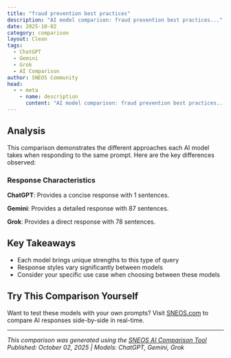 ```yaml
---
title: "fraud prevention best practices"
description: "AI model comparison: fraud prevention best practices..."
date: 2025-10-02
category: comparison
layout: Clean
tags:
  - ChatGPT
  - Gemini
  - Grok
  - AI Comparison
author: SNEOS Community
head:
  - - meta
    - name: description
      content: "AI model comparison: fraud prevention best practices..."
---
```


<ChatComparison
  title="fraud prevention best practices"
  prompt="fraud prevention best practices"
  :responses='{
    "ChatGPT": "Fraud prevention is crucial for protecting businesses and individuals from financial loss and maintaining trust. Here are some best practices to consider for effective fraud prevention:\n\n### 1. **Know Your Customers**\n   - **KYC (Know Your Customer):** Implement KYC procedures to verify the identity of customers before engaging in transactions.\n   - **Risk Profiling:** Assess the risk level of customers based on their behavior and transaction history.\n\n### 2. **Implement Strong Authentication**\n   - **Multi-Factor Authentication (MFA):** Require multiple forms of verification (e.g., password and OTP) to access accounts.\n   - **Biometric Verification:** Use fingerprints, facial recognition, or voice recognition for secure access.\n\n### 3. **Monitor Transactions**\n   - **Real-time Monitoring:** Use tools to monitor transactions for unusual patterns or anomalies.\n   - **Transaction Limits:** Set limits on transactions based on typical customer behavior.\n\n### 4. **Train Employees**\n   - **Fraud Awareness Training:** Educate employees on the types of fraud, red flags to watch for, and reporting procedures.\n   - **Regular Updates:** Keep staff informed about new tactics used by fraudsters.\n\n### 5. **Use Technology Wisely**\n   - **Fraud Detection Software:** Implement software solutions that utilize machine learning and analytics to identify suspicious activities.\n   - **Regular System Updates:** Ensure that security software and systems are up to date to protect against the latest threats.\n\n### 6. **Establish Clear Policies**\n   - **Fraud Prevention Policies:** Create and communicate clear policies regarding fraud prevention and response.\n   - **Reporting Procedures:** Establish a straightforward process for reporting suspected fraud.\n\n### 7. **Secure Customer Data**\n   - **Data Encryption:** Encrypt sensitive information both in transit and at rest.\n   - **Secure Payment Processing:** Use secure methods for processing payments, such as PCI DSS-compliant processors.\n\n### 8. **Regular Audits and Assessments**\n   - **Internal Audits:** Conduct regular audits of financial processes and transactions to identify weaknesses.\n   - **Risk Assessments:** Regularly assess the risk of fraud in your organization and adjust strategies accordingly.\n\n### 9. **Encourage Whistleblowing**\n   - **Anonymous Reporting Channels:** Provide employees and customers a way to report suspicious activities anonymously.\n   - **Support Whistleblowers:** Ensure protection and support for those who report fraud.\n\n### 10. **Build Customer Relationships**\n   - **Open Communication:** Maintain open lines of communication with customers about security practices and how they can protect themselves.\n   - **Feedback Mechanisms:** Encourage customers to report any unusual activity or communication that may indicate fraud.\n\n### 11. **Stay Informed**\n   - **Industry Trends:** Keep updated on the latest fraud trends and tactics relevant to your industry.\n   - **Network with Peers:** Engage with other organizations to share experiences and best practices in fraud prevention.\n\n### 12. **Incident Response Plan**\n   - **Preparedness:** Have a solid incident response plan in place to address fraud incidents when they occur.\n   - **Containment and Recovery:** Ensure procedures are in place for effective containment, investigation, and recovery.\n\nImplementing these best practices can significantly reduce the risk of fraud and create a safer environment for both businesses and customers.",
    "Gemini": "## Fraud Prevention Best Practices: A Comprehensive Guide\n\nFraud prevention is an ongoing process that requires vigilance, a multi-layered approach, and adaptation to evolving threats. Here\u0027s a comprehensive guide covering best practices across various areas:\n\n**I. Organizational Culture \u0026 Governance:**\n\n*   **Tone at the Top:**\n    *   **Ethical Leadership:** Leaders must champion ethical behavior and demonstrate zero tolerance for fraud.\n    *   **Code of Conduct:** Establish a clear and comprehensive code of conduct outlining acceptable behavior and the consequences of fraud.  Make it easily accessible and consistently enforced.\n*   **Risk Assessments:**\n    *   **Regular Assessments:** Conduct regular fraud risk assessments to identify vulnerabilities and prioritize mitigation efforts.  Consider both internal and external risks.\n    *   **Scenario Planning:** Develop and test fraud scenarios to prepare for potential attacks and evaluate the effectiveness of existing controls.\n*   **Anti-Fraud Program:**\n    *   **Dedicated Team/Individual:** Assign responsibility for fraud prevention and detection to a specific team or individual with the necessary expertise and authority.\n    *   **Defined Policies and Procedures:** Establish clear policies and procedures for preventing, detecting, reporting, and investigating fraud.\n    *   **Training and Awareness:** Provide ongoing training to employees at all levels on fraud awareness, detection techniques, and reporting procedures. Make it specific to their roles.\n\n**II. Internal Controls:**\n\n*   **Segregation of Duties:** Separate key responsibilities (authorization, custody, record-keeping, reconciliation) to prevent any single individual from controlling an entire process.\n*   **Authorization Limits:**  Establish clear authorization limits for financial transactions and other critical activities. Require multiple levels of approval for high-value transactions.\n*   **Physical Security:** Protect physical assets and sensitive information through appropriate security measures, such as access controls, surveillance systems, and secure storage.\n*   **Information Security:** Implement strong information security measures to protect data from unauthorized access, use, disclosure, disruption, modification, or destruction. (See section IV for more details)\n*   **Regular Audits:** Conduct regular internal and external audits to assess the effectiveness of internal controls and identify potential weaknesses.\n*   **Reconciliations:** Regularly reconcile accounts, transactions, and inventory to detect discrepancies and potential fraud.\n*   **Data Analytics:**  Implement data analytics techniques to identify unusual patterns, outliers, and suspicious activities that may indicate fraud.\n*   **Vendor Due Diligence:**  Conduct thorough due diligence on vendors before engaging in business relationships to assess their integrity and financial stability.\n*   **Whistleblower Program:**  Establish a confidential and anonymous whistleblower program to encourage employees to report suspected fraud without fear of retaliation.  Promote it and ensure reports are properly investigated.\n\n**III. Financial Controls:**\n\n*   **Invoice Processing:**\n    *   **Verification:** Verify all invoices against purchase orders and receiving reports before payment.\n    *   **Duplicate Payment Prevention:** Implement controls to prevent duplicate payments.\n    *   **Vendor Master File Maintenance:** Regularly review and update the vendor master file to prevent fraudulent vendors.\n*   **Expense Reimbursements:**\n    *   **Clear Policies:**  Establish clear and well-enforced expense reimbursement policies.\n    *   **Documentation:**  Require detailed documentation for all expense reimbursements.\n    *   **Review and Approval:**  Implement a robust review and approval process for expense reports.\n*   **Cash Handling:**\n    *   **Secure Cash Handling Procedures:** Establish secure cash handling procedures, including daily reconciliation and secure storage.\n    *   **Limited Access:**  Limit access to cash to authorized personnel.\n    *   **Regular Counts:**  Conduct regular cash counts and reconcile them with records.\n*   **Payroll:**\n    *   **Background Checks:** Conduct thorough background checks on all new hires.\n    *   **Segregation of Duties:**  Separate payroll processing from timekeeping and personnel management.\n    *   **Review and Approval:**  Implement a robust review and approval process for payroll changes.\n    *   **Direct Deposit:**  Encourage direct deposit to minimize the risk of fraudulent checks.\n\n**IV. Information Security:**\n\n*   **Access Controls:**\n    *   **Least Privilege:** Grant users only the minimum level of access necessary to perform their job duties.\n    *   **Strong Passwords:** Enforce strong password policies and require regular password changes.  Implement multi-factor authentication (MFA) wherever possible.\n    *   **Regular Reviews:** Regularly review and update user access rights.\n*   **Network Security:**\n    *   **Firewalls:** Implement and maintain firewalls to protect the network from unauthorized access.\n    *   **Intrusion Detection/Prevention Systems:** Use intrusion detection and prevention systems to monitor network traffic for suspicious activity.\n    *   **VPN:**  Use a Virtual Private Network (VPN) for secure remote access.\n*   **Data Encryption:** Encrypt sensitive data at rest and in transit to protect it from unauthorized access.\n*   **Endpoint Security:**\n    *   **Antivirus/Antimalware:** Install and maintain up-to-date antivirus and antimalware software on all devices.\n    *   **Endpoint Detection and Response (EDR):** Implement EDR solutions to detect and respond to threats on endpoints.\n    *   **Mobile Device Management (MDM):** Use MDM to manage and secure mobile devices that access sensitive data.\n*   **Security Awareness Training:**  Provide regular security awareness training to employees to educate them about phishing, malware, and other cybersecurity threats.\n*   **Vulnerability Management:**  Regularly scan for and remediate vulnerabilities in systems and applications.  Use a patching process.\n*   **Incident Response Plan:**  Develop and test an incident response plan to address security breaches and other incidents.\n\n**V.  Detection \u0026 Reporting:**\n\n*   **Monitoring:**  Implement continuous monitoring of key systems and processes to detect suspicious activity.\n*   **Data Analytics:** Leverage data analytics to identify anomalies and patterns that may indicate fraud.\n*   **Whistleblower Program:**  Make sure the whistleblower program is well-publicized and employees understand how to use it and are protected from retaliation.\n*   **Hotlines:**  Establish anonymous reporting hotlines for employees and other stakeholders to report suspected fraud.\n*   **Investigative Procedures:**  Develop clear and consistent investigative procedures for handling fraud allegations.\n*   **Legal Counsel:**  Involve legal counsel in fraud investigations to ensure compliance with legal requirements.\n\n**VI.  Customer-Focused Fraud Prevention:**\n\n*   **Identity Verification:** Implement robust identity verification procedures for new customers and transactions.  Use tools like knowledge-based authentication (KBA), biometric authentication, and document verification.\n*   **Transaction Monitoring:**  Monitor customer transactions for suspicious activity, such as large or unusual transactions, changes in spending patterns, and transactions from high-risk locations.\n*   **Account Takeover Protection:**  Implement measures to protect against account takeover, such as multi-factor authentication, device recognition, and fraud alerts.\n*   **Card-Not-Present Fraud Prevention:**  Use address verification system (AVS), card verification value (CVV), and 3D Secure authentication to prevent card-not-present fraud.\n*   **Customer Communication:**  Communicate regularly with customers about fraud prevention and provide them with tips for protecting themselves.\n*   **Fraud Alerts:**  Provide customers with the option to receive fraud alerts for suspicious transactions.\n\n**VII.  Specific Industry Considerations:**\n\n*   **Healthcare:**  Focus on preventing billing fraud, identity theft, and prescription fraud.\n*   **Retail:**  Focus on preventing point-of-sale fraud, gift card fraud, and return fraud.\n*   **Financial Services:**  Focus on preventing money laundering, wire transfer fraud, and loan fraud.\n*   **Government:**  Focus on preventing procurement fraud, grant fraud, and benefit fraud.\n\n**VIII.  Technology \u0026 Tools:**\n\n*   **Fraud Detection Software:**  Implement fraud detection software to automate the detection of suspicious activity.\n*   **Data Loss Prevention (DLP) Software:** Use DLP software to prevent sensitive data from leaving the organization.\n*   **Security Information and Event Management (SIEM) Systems:** Use SIEM systems to collect and analyze security logs from various sources to detect security incidents.\n*   **Identity and Access Management (IAM) Systems:**  Use IAM systems to manage user identities and access rights.\n*   **Background Check Services:**  Utilize background check services for pre-employment screening and vendor due diligence.\n\n**Key Takeaways:**\n\n*   **Proactive Approach:**  Fraud prevention is most effective when approached proactively, rather than reactively.\n*   **Continuous Improvement:**  Regularly review and update fraud prevention measures to adapt to evolving threats.\n*   **Collaboration:**  Foster collaboration between different departments and stakeholders to create a strong fraud prevention culture.\n*   **Documentation:** Maintain thorough documentation of all fraud prevention policies, procedures, and investigations.\n*   **Seek Expert Advice:** Don\u0027t hesitate to seek expert advice from fraud prevention consultants or cybersecurity professionals.\n\nBy implementing these best practices, organizations can significantly reduce their risk of fraud and protect their assets, reputation, and stakeholders. Remember that a layered approach, combined with employee training and a strong ethical culture, is crucial for effective fraud prevention.\n",
    "Grok": "Fraud prevention is critical for businesses, individuals, and organizations to protect against financial loss, data breaches, and reputational damage. Implementing best practices can help mitigate risks and detect fraudulent activities early. Below are some widely recognized fraud prevention best practices across various domains, including businesses, online transactions, and personal security.\n\n---\n\n### **1. Establish a Strong Internal Control System (For Businesses)**\n- **Segregation of Duties**: Divide responsibilities among different employees to prevent a single individual from having control over all aspects of a financial transaction (e.g., one person handles payments, another reconciles accounts).\n- **Regular Audits**: Conduct internal and external audits to identify discrepancies, irregularities, and potential fraud.\n- **Access Controls**: Limit access to sensitive systems, data, and financial resources to authorized personnel only. Use role-based access control (RBAC) to ensure employees only access what they need for their job.\n- **Approval Processes**: Implement multi-level approval processes for significant transactions, expenditures, or changes to critical data.\n\n---\n\n### **2. Educate and Train Employees**\n- **Fraud Awareness Training**: Educate staff about common fraud schemes (e.g., phishing, invoice fraud, payroll fraud) and how to recognize red flags.\n- **Whistleblower Policies**: Encourage employees to report suspicious activities by providing anonymous reporting channels and protecting whistleblowers from retaliation.\n- **Code of Conduct**: Establish clear ethical guidelines and consequences for fraudulent behavior to deter misconduct.\n\n---\n\n### **3. Implement Robust Cybersecurity Measures**\n- **Strong Authentication**: Use multi-factor authentication (MFA) for accessing accounts, systems, and sensitive data.\n- **Encryption**: Protect sensitive information (e.g., customer data, financial records) during storage and transmission using encryption protocols.\n- **Regular Software Updates**: Keep systems, applications, and antivirus software updated to protect against vulnerabilities and cyber threats.\n- **Firewalls and Intrusion Detection**: Deploy firewalls and intrusion detection systems to monitor and block unauthorized access attempts.\n- **Employee Device Security**: Enforce policies for securing devices (e.g., laptops, mobile phones) used for work, including remote work environments.\n\n---\n\n### **4. Monitor and Detect Suspicious Activity**\n- **Transaction Monitoring**: Use automated systems to flag unusual or high-risk transactions (e.g., large withdrawals, frequent small payments, or transactions outside normal patterns).\n- **Behavioral Analytics**: Leverage AI and machine learning tools to detect anomalies in user behavior that might indicate fraud.\n- **Reconciliation**: Regularly reconcile bank statements, accounts, and inventory to identify discrepancies early.\n- **Red Flag Awareness**: Be alert for signs of fraud, such as unexplained expenses, duplicate payments, or employee resistance to audits.\n\n---\n\n### **5. Strengthen Vendor and Third-Party Oversight**\n- **Due Diligence**: Verify the legitimacy of vendors, suppliers, and partners before engaging in business. Check for fake companies or shell entities.\n- **Contractual Safeguards**: Include anti-fraud clauses and penalties in contracts with third parties.\n- **Invoice Verification**: Match invoices against purchase orders and delivery receipts to prevent payment for fictitious goods or services.\n\n---\n\n### **6. Protect Customer and Personal Data**\n- **Secure Payment Systems**: Use PCI-DSS compliant payment processing systems to safeguard credit card transactions.\n- **Data Minimization**: Collect and store only the data necessary for business operations to reduce exposure in case of a breach.\n- **Customer Education**: Inform customers about phishing scams, secure payment practices, and how to verify legitimate communications from your organization.\n\n---\n\n### **7. Prevent Online and Digital Fraud**\n- **Email Security**: Use tools like SPF, DKIM, and DMARC to prevent email spoofing and phishing attempts.\n- **Website Security**: Secure websites with HTTPS and SSL/TLS certificates to protect user data during online transactions.\n- **Fraud Detection Tools**: Use fraud detection software to identify suspicious activities, such as multiple failed login attempts or unusual IP addresses.\n- **Tokenization**: Replace sensitive data (e.g., credit card numbers) with tokens to reduce the risk of data theft.\n\n---\n\n### **8. Develop a Fraud Response Plan**\n- **Incident Response**: Create a detailed plan for responding to fraud incidents, including steps to contain damage, investigate, and notify affected parties.\n- **Legal Action**: Work with legal counsel to address fraud cases and pursue prosecution or recovery of losses if necessary.\n- **Insurance**: Obtain fraud insurance to mitigate financial losses resulting from fraudulent activities.\n- **Communication**: Have a strategy for communicating with stakeholders (e.g., customers, employees, regulators) in the event of a fraud incident to maintain trust.\n\n---\n\n### **9. Foster a Culture of Transparency and Accountability**\n- **Tone at the Top**: Leadership should model ethical behavior and prioritize fraud prevention.\n- **Open Communication**: Encourage employees to ask questions and report concerns without fear of retaliation.\n- **Performance Monitoring**: Regularly review employee performance and financial activities to detect potential internal fraud.\n\n---\n\n### **10. Stay Updated on Fraud Trends**\n- **Research Emerging Threats**: Keep abreast of new fraud techniques, such as deepfake scams, ransomware, or synthetic identity fraud.\n- **Collaborate with Industry Peers**: Share information about fraud trends and prevention strategies through industry associations or networks.\n- **Regulatory Compliance**: Adhere to relevant laws and regulations (e.g., GDPR, CCPA, AML/KYC) to avoid penalties and reduce fraud risks.\n\n---\n\n### **Specific Best Practices for Individuals**\n- **Protect Personal Information**: Avoid sharing sensitive information (e.g., SSN, bank details) unless absolutely necessary, and only with trusted entities.\n- **Monitor Accounts**: Regularly check bank and credit card statements for unauthorized transactions.\n- **Use Strong Passwords**: Create unique, complex passwords for each account and change them periodically.\n- **Beware of Phishing**: Do not click on suspicious links or provide information in response to unsolicited emails, calls, or texts.\n- **Freeze Credit if Necessary**: If you suspect identity theft, contact credit bureaus to place a freeze on your credit file.\n\n---\n\n### **Conclusion**\nFraud prevention requires a multi-layered approach that combines technology, processes, education, and vigilance. By proactively identifying risks, implementing controls, and fostering a culture of integrity, both individuals and organizations can significantly reduce their exposure to fraud. Regularly review and update fraud prevention strategies to adapt to evolving threats and ensure long-term protection. If you\u0027re in a specific industry or dealing with a particular type of fraud, let me know, and I can provide tailored advice!"
  }'
  published-date="09:44"
/>

## Analysis

This comparison demonstrates the different approaches each AI model takes when responding to the same prompt. Here are the key differences observed:

### Response Characteristics

**ChatGPT**: Provides a concise response with 1 sentences. 

**Gemini**: Provides a detailed response with 87 sentences. 

**Grok**: Provides a direct response with 78 sentences. 

## Key Takeaways

- Each model brings unique strengths to this type of query
- Response styles vary significantly between models
- Consider your specific use case when choosing between these models

## Try This Comparison Yourself

Want to test these models with your own prompts? Visit [SNEOS.com](https://sneos.com) to compare AI responses side-by-side in real-time.

---

*This comparison was generated using the [SNEOS AI Comparison Tool](https://sneos.com)*
*Published: October 02, 2025 | Models: ChatGPT, Gemini, Grok*
